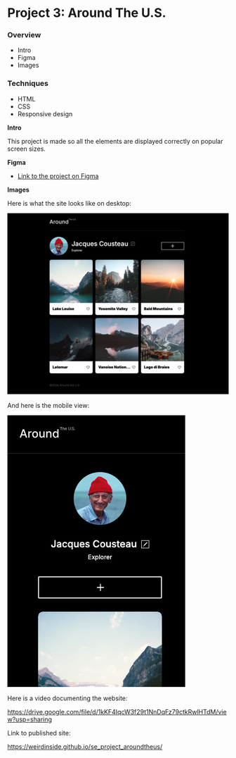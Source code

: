 # Project 3: Around The U.S.

### Overview  

* Intro  
* Figma  
* Images  

### Techniques

* HTML  
* CSS  
* Responsive design  
  
**Intro**
  
This project is made so all the elements are displayed correctly on popular screen sizes. 

**Figma**  
  
* [Link to the project on Figma](https://www.figma.com/file/ii4xxsJ0ghevUOcssTlHZv/Sprint-3%3A-Around-the-US?node-id=0%3A1)  
  
**Images**  

Here is what the site looks like on desktop:
  
![Alt text](./images/sitepreview.png "site preview image")

And here is the mobile view: 

![Alt text](./images/sitepreview-mobile.png "site preview image mobile version")

Here is a video documenting the website:

https://drive.google.com/file/d/1kKF4IqcW3f29t1NnDqFz79ctkRwlHTdM/view?usp=sharing

Link to published site:

https://weirdinside.github.io/se_project_aroundtheus/




